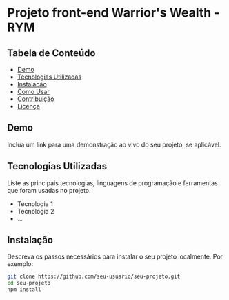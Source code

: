 # Projeto front-end Warrior's Wealth - RYM


## Tabela de Conteúdo

- [Demo](#demo)
- [Tecnologias Utilizadas](#tecnologias-utilizadas)
- [Instalação](#instalação)
- [Como Usar](#como-usar)
- [Contribuição](#contribuição)
- [Licença](#licença)

## Demo

Inclua um link para uma demonstração ao vivo do seu projeto, se aplicável.

## Tecnologias Utilizadas

Liste as principais tecnologias, linguagens de programação e ferramentas que foram usadas no projeto.

- Tecnologia 1
- Tecnologia 2
- ...

## Instalação

Descreva os passos necessários para instalar o seu projeto localmente. Por exemplo:

```bash
git clone https://github.com/seu-usuario/seu-projeto.git
cd seu-projeto
npm install

